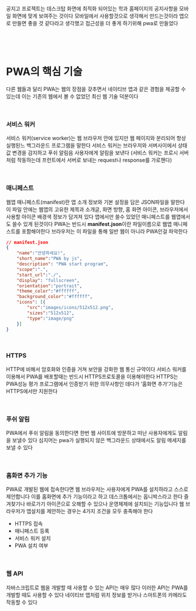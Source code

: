 공지고 프로젝트는 데스크탑 화면에 최적화 되어있는 학과 홈페이지의 공지사항을 모바일 화면에 맞게 보여주는 것이다 모바일에서 사용할것으로 생각해서 만드는것이라 앱으로 만들면 좋을 것 같다라고 생각했고 접근성을 더 좋게 하기위해 pwa로 만들었다

&nbsp;

&nbsp;

# PWA의 핵심 기술

다른 웹들과 달리 PWA는 웹의 장점을 갖추면서 네이티브 앱과 같은 경험을 제공할 수 있는데 이는 기존의 웹에서 볼 수 없었던 최신 웹 기술 덕분이다

&nbsp;

### 서비스 워커

서비스 워커(service worker)는 웹 브라우저 안에 있지만 웹 페이지와 분리되어 항상 실행된느 백그라운드 프로그램을 말한다 서비스 워커는 브라우저와 서버사이에서 상태값 변경을 감지하고 푸쉬 알림음 사용자에게 알림을 보낸다 (서비스 워커는 프로시 서버처럼 작동하는데 프런트에서 서버로 보내는 request나 response를 가로챈다)

&nbsp;

### 매니페스트

웹앱 매니페스트(manifest)란 앱 소개 정보와 기본 설정을 담은 JSON파일을 말한다 이 파일 안에는 웹앱의 고유한 제목과 소개글, 화면 방향, 홈 화면 아이콘, 브라우저에서 사용할 아이콘 배경색 정보가 담겨져 있다 앱에서만 쓸수 있었던 매니페스트를 웹앱에서도 쓸수 있게 된것이다 PWA는 반드시 **manifest.json**이란 파일이름으로 웹앱 매니페스트를 포함해야한다 브라우저는 이 파일을 통해 일반 웹이 아니라 PWA인걸 파악한다

```json
// manifest.json
{
	"name":"안녕하세요!",
	"short_name":"PWA by js",
	"description": "PWA start program",
	"scope":".",
	"start_url":"./",
	"display": "fullscreen",
	"orientation":"portrait",
	"theme_color":"#ffffff",
	"background_color":"#ffffff",
	"icons": [{
		"src":"images/icons/512x512.png",
		"sizes":"512x512",
		"type":"image/png"
	}]
}
```

&nbsp;

### HTTPS

HTTP에 비해서 암호화와 인증을 거쳐 보안을 강화한 웹 통신 규약이다 서비스 워커를 이용해서 PWA를 배포할때는 반드시 HTTPS프로토콜을 이용해야한다 HTTPS는 PWA성능 평가 프로그램에서 인증받기 위한 의무사항인 데다가 ‘홈화면 추가’기능은 HTTPS에서만 지원한다

&nbsp;

### 푸쉬 알림

PWA에서 푸쉬 알림을 동의한다면 한번 웹 사이트에 방문하고 떠난 사용자에게도 알림을 보낼수 있다 심지어는 pwa가 실행되지 않은 백그라운드 상태에서도 알림 메세지를 보낼 수 있다

&nbsp;

### 홈화면 추가 기능

PWA로 개발된 웹에 접속한다면 웹 브라우저는 사용자에게 PWA를 설치하라고 스스로 제안합니다 이를 홈화면에 추가 기능이라고 하고 데스크톱에서는 옵니박스라고 한다 즐겨찾기나 바로가기 아이콘으로 오해할 수 있으나 운영체제에 설치되는 기능입니다 웹 브라우저가 앱설치를 제안하는 경우는 4가지 조건을 모두 충족해야 한다

- HTTPS 접속
- 매니페스트 등록
- 서비스 워커 설치
- PWA 설치 여부

&nbsp;

### 웹 API

자바스크립트로 웹을 개발할 때 사용할 수 있는 API는 매우 많다 이러한 API는 PWA를 개발할 때도 사용할 수 있다 네이티브 앱처럼 위치 정보를 받거나 스마트폰의 카메라도 작동할 수 있다